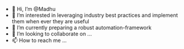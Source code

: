- 👋 Hi, I’m @Madhu
- 👀 I’m interested in leveraging industry best practices and implement them when ever they are useful
- 🌱 I’m currently preparing a robust automation-framework 
- 💞️ I’m looking to collaborate on ...
- 📫 How to reach me ...

<!---
madhu4mobile/madhu4mobile is a ✨ special ✨ repository because its `README.md` (this file) appears on your GitHub profile.
You can click the Preview link to take a look at your changes.
--->
